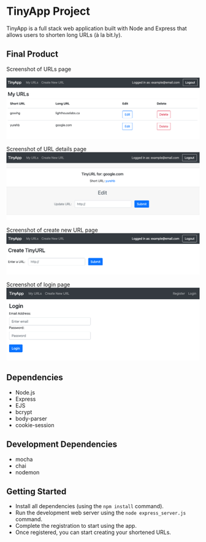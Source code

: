 # TinyApp Project

TinyApp is a full stack web application built with Node and Express that allows users to shorten long URLs (à la bit.ly).

## Final Product

Screenshot of URLs page

!["Screenshot of URLs page"](https://github.com/rosemaryku/tinyapp/blob/main/docs/urls-page.png?raw=true)

Screenshot of URL details page
!["Screenshot of URL details page"](https://github.com/rosemaryku/tinyapp/blob/main/docs/details-page.png?raw=true)

Screenshot of create new URL page
!["Screenshot of create new URL page"](https://github.com/rosemaryku/tinyapp/blob/main/docs/create-page.png?raw=true)

Screenshot of login page
!["Screenshot of login page"](https://github.com/rosemaryku/tinyapp/blob/main/docs/login-page.png?raw=true)

## Dependencies

- Node.js
- Express
- EJS
- bcrypt
- body-parser
- cookie-session

## Development Dependencies

- mocha
- chai
- nodemon

## Getting Started

- Install all dependencies (using the `npm install` command).
- Run the development web server using the `node express_server.js` command.
- Complete the registration to start using the app.
- Once registered, you can start creating your shortened URLs.
